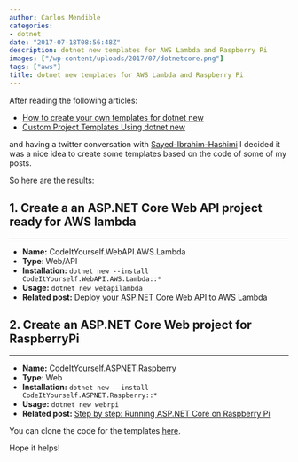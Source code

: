 ```yaml
---
author: Carlos Mendible
categories:
- dotnet
date: "2017-07-18T08:56:48Z"
description: dotnet new templates for AWS Lambda and Raspberry Pi
images: ["/wp-content/uploads/2017/07/dotnetcore.png"]
tags: ["aws"]
title: dotnet new templates for AWS Lambda and Raspberry Pi
---
```


After reading the following articles:

  * <a href="https://blogs.msdn.microsoft.com/dotnet/2017/04/02/how-to-create-your-own-templates-for-dotnet-new/" target="_blank">How to create your own templates for dotnet new</a>
  * <a href="https://rehansaeed.com/custom-project-templates-using-dotnet-new/" target="_blank">Custom Project Templates Using dotnet new</a>

and having a twitter conversation with <a href="https://social.msdn.microsoft.com/profile/Sayed-Ibrahim-Hashimi" target="_blank">Sayed-Ibrahim-Hashimi</a> I decided it was a nice idea to create some templates based on the code of some of my posts.

So here are the results:

## 1. Create a an ASP.NET Core Web API project ready for AWS lambda
---
  
* **Name:** CodeItYourself.WebAPI.AWS.Lambda
* **Type**: Web/API
* **Installation:** <code>dotnet new --install CodeItYourself.WebAPI.AWS.Lambda::*</code>
* **Usage:** <code>dotnet new webapilambda</code>
* **Related post:** [Deploy your ASP.NET Core Web API to AWS Lambda](/2017/07/04/deploy-your-asp-net-core-web-api-to-aws-lambda/)

## 2. Create an ASP.NET Core Web project for RaspberryPi
---

* **Name:** CodeItYourself.ASPNET.Raspberry 
* **Type**: Web
* **Installation:** <code>dotnet new --install CodeItYourself.ASPNET.Raspberry::*</code>
* **Usage:** <code>dotnet new webrpi</code>
* **Related post:** [Step by step: Running ASP.NET Core on Raspberry Pi](/2017/03/21/step-by-step-running-aspnet-core-on-raspberry-pi/)

You can clone the code for the templates <a href="https://github.com/cmendible/dotnetcore.templates" target="_blank">here</a>.

Hope it helps!